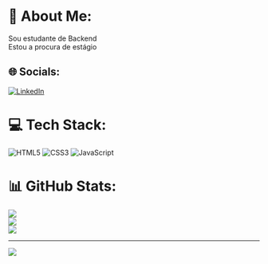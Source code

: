 # 💫 About Me:
Sou estudante de Backend<br>Estou a procura de estágio


## 🌐 Socials:
[![LinkedIn](https://img.shields.io/badge/LinkedIn-%230077B5.svg?logo=linkedin&logoColor=white)](https://linkedin.com/in/www.linkedin.com/in/rodrigom-jesus) 

# 💻 Tech Stack:
![HTML5](https://img.shields.io/badge/html5-%23E34F26.svg?style=flat&logo=html5&logoColor=white) ![CSS3](https://img.shields.io/badge/css3-%231572B6.svg?style=flat&logo=css3&logoColor=white) ![JavaScript](https://img.shields.io/badge/javascript-%23323330.svg?style=flat&logo=javascript&logoColor=%23F7DF1E)
# 📊 GitHub Stats:
![](https://github-readme-stats.vercel.app/api?username=Pulista&theme=gruvbox&hide_border=false&include_all_commits=false&count_private=false)<br/>
![](https://github-readme-streak-stats.herokuapp.com/?user=Pulista&theme=gruvbox&hide_border=false)<br/>
![](https://github-readme-stats.vercel.app/api/top-langs/?username=Pulista&theme=gruvbox&hide_border=false&include_all_commits=false&count_private=false&layout=compact)

---
[![](https://visitcount.itsvg.in/api?id=Pulista&icon=3&color=2)](https://visitcount.itsvg.in)

<!-- Proudly created with GPRM ( https://gprm.itsvg.in ) -->